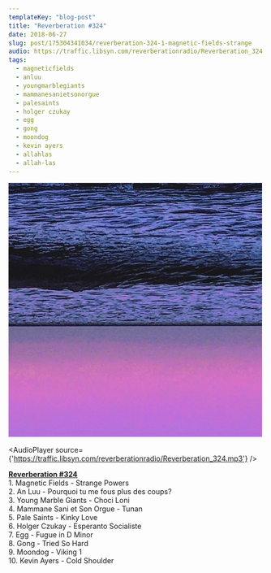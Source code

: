 ```yaml
---
templateKey: "blog-post"
title: "Reverberation #324"
date: 2018-06-27
slug: post/175304341034/reverberation-324-1-magnetic-fields-strange
audio: https://traffic.libsyn.com/reverberationradio/Reverberation_324.mp3
tags:
  - magneticfields
  - anluu
  - youngmarblegiants
  - mammanesanietsonorgue
  - palesaints
  - holger czukay
  - egg
  - gong
  - moondog
  - kevin ayers
  - allahlas
  - allah-las
---
```


![Reverberation #324](../images/29b923bc62a21b50b3611344565d6476db44b4727bc4c5127a3e5137465765d9.jpg)

<AudioPlayer source={'https://traffic.libsyn.com/reverberationradio/Reverberation_324.mp3'} />

<p><b><a href="http://hwcdn.libsyn.com/p/5/1/e/51ecce97d80b609b/Reverberation_324.mp3?c_id=21794187&amp;cs_id=21794187&amp;expiration=1530076188&amp;hwt=766e320960c59771ac03b847afe67f5d">Reverberation #324</a><br /></b>1. Magnetic Fields - Strange Powers<br />2. An Luu - Pourquoi tu me fous plus des coups?<br />3. Young Marble Giants - Choci Loni<br />4. Mammane Sani et Son Orgue - Tunan<br />5. Pale Saints - Kinky Love<br />6. Holger Czukay - Esperanto Socialiste<br />7. Egg - Fugue in D Minor<br />8. Gong - Tried So Hard<br />9. Moondog - Viking 1<br />10. Kevin Ayers - Cold Shoulder</p>
